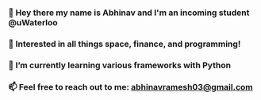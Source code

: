 ### 👋 Hey there my name is Abhinav and I'm an incoming student @uWaterloo
### 🚀 Interested in all things space, finance, and programming! 
### 🌱 I’m currently learning various frameworks with Python
### 📫 Feel free to reach out to me: [abhinavramesh03@gmail.com](mailto:abhinavramesh03@gmail.com)


<!--
**AbhiByte/AbhiByte** is a ✨ _special_ ✨ repository because its `README.md` (this file) appears on your GitHub profile.

Here are some ideas to get you started:

- 🔭 I’m currently working on ...
- 🌱 I’m currently learning ...
- 👯 I’m looking to collaborate on ...
- 🤔 I’m looking for help with ...
- 💬 Ask me about ...
- 📫 How to reach me: ...
- 😄 Pronouns: ...
-  Fun fact: ...
-->
